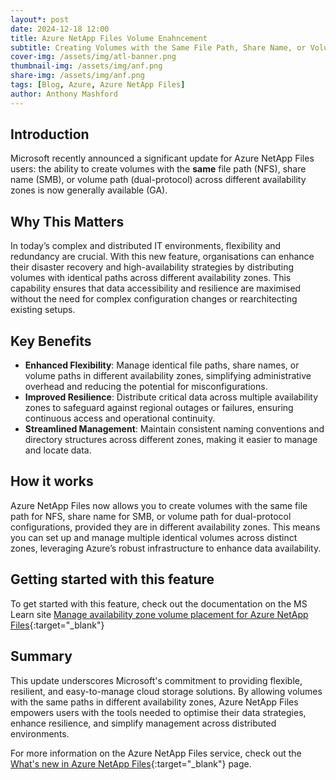 ```yaml
---
layout*: post
date: 2024-12-18 12:00
title: Azure NetApp Files Volume Enahncement
subtitle: Creating Volumes with the Same File Path, Share Name, or Volume Path in Different Availability Zones is Now Generally Available
cover-img: /assets/img/atl-banner.png
thumbnail-img: /assets/img/anf.png
share-img: /assets/img/anf.png
tags: [Blog, Azure, Azure NetApp Files]
author: Anthony Mashford
---
```


## Introduction
Microsoft recently announced a significant update for Azure NetApp Files users: the ability to create volumes with the **same** file path (NFS), share name (SMB), or volume path (dual-protocol) across different availability zones is now generally available (GA).

## Why This Matters
In today’s complex and distributed IT environments, flexibility and redundancy are crucial. With this new feature, organisations can enhance their disaster recovery and high-availability strategies by distributing volumes with identical paths across different availability zones. This capability ensures that data accessibility and resilience are maximised without the need for complex configuration changes or rearchitecting existing setups.

## Key Benefits
- **Enhanced Flexibility**: Manage identical file paths, share names, or volume paths in different availability zones, simplifying administrative overhead and reducing the potential for misconfigurations.
- **Improved Resilience**: Distribute critical data across multiple availability zones to safeguard against regional outages or failures, ensuring continuous access and operational continuity.
- **Streamlined Management**: Maintain consistent naming conventions and directory structures across different zones, making it easier to manage and locate data.

## How it works
Azure NetApp Files now allows you to create volumes with the same file path for NFS, share name for SMB, or volume path for dual-protocol configurations, provided they are in different availability zones. This means you can set up and manage multiple identical volumes across distinct zones, leveraging Azure’s robust infrastructure to enhance data availability.

## Getting started with this feature
To get started with this feature, check out the documentation on the MS Learn site  [Manage availability zone volume placement for Azure NetApp Files](https://learn.microsoft.com/en-us/azure/azure-netapp-files/manage-availability-zone-volume-placement#file-path-uniqueness){:target="_blank"}

## Summary
This update underscores Microsoft's commitment to providing flexible, resilient, and easy-to-manage cloud storage solutions. By allowing volumes with the same paths in different availability zones, Azure NetApp Files empowers users with the tools needed to optimise their data strategies, enhance resilience, and simplify management across distributed environments.

For more information on the Azure NetApp Files service, check out the [What's new in Azure NetApp Files](https://learn.microsoft.com/en-us/azure/azure-netapp-files/whats-new){:target="_blank"} page.